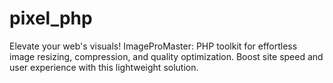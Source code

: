 # pixel_php
Elevate your web's visuals! ImageProMaster: PHP toolkit for effortless image resizing, compression, and quality optimization. Boost site speed and user experience with this lightweight solution.

